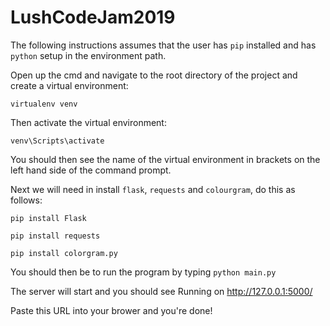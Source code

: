 # LushCodeJam2019

The following instructions assumes that the user has `pip` installed and has `python` setup in the environment path.

Open up the cmd and navigate to the root directory of the project and create a virtual environment: 

`virtualenv venv`

Then activate the virtual environment: 

`venv\Scripts\activate`

You should then see the name of the virtual environment in brackets on the left hand side of the command prompt.

Next we will need in install `flask`, `requests` and `colourgram`, do this as follows:

`pip install Flask`

`pip install requests`

`pip install colorgram.py`

You should then be to run the program by typing `python main.py`

The server will start and you should see Running on http://127.0.0.1:5000/

Paste this URL into your brower and you're done!  

